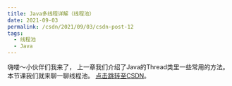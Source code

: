 ```yaml
---
title: Java多线程详解（线程池）
date: 2021-09-03
permalink: /csdn/2021/09/03/csdn-post-12
tags:
  - 线程池
  - Java
---
```


嗨喽～小伙伴们我来了，    上一章我们介绍了Java的Thread类里一些常用的方法。本节课我们就来聊一聊线程池。 [点击跳转至CSDN](https://blog.csdn.net/sixibiheye/article/details/120078950)。